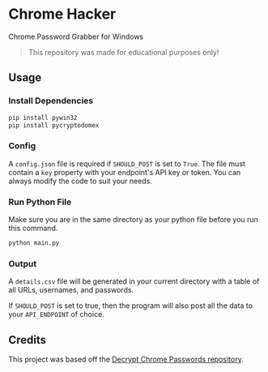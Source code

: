 # Chrome Hacker

Chrome Password Grabber for Windows
> This repository was made for educational purposes only!

## Usage

### Install Dependencies

```sh
pip install pywin32
pip install pycryptodomex
```

### Config

A `config.json` file is required if `SHOULD_POST` is set to `True`. The file must contain a `key` property with your endpoint's API key or token. You can always modify the code to suit your needs. 

### Run Python File

Make sure you are in the same directory as your python file before you run this command.

```sh
python main.py
```

### Output

A `details.csv` file will be generated in your current directory with a table of all URLs, usernames, and passwords.

If `SHOULD_POST` is set to true, then the program will also post all the data to your `API_ENDPOINT` of choice.

## Credits

This project was based off the [Decrypt Chrome Passwords repository](https://github.com/ohyicong/decrypt-chrome-passwords/).
